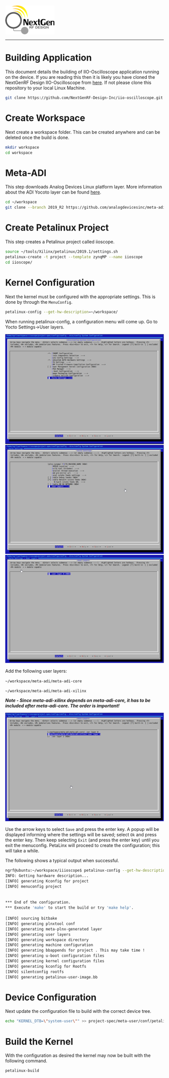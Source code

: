 ![logo](../docs/images/ngrf_logo.png)

---

# Building Application
This document details the building of IIO-Oscilloscope application running on the device.  If you are reading this then it is likely you have cloned the NextGenRF Design IIO-Oscilloscope from [here](https://github.com/NextGenRF-Design-Inc/iio-oscilloscope.git). If not please clone this repository to your local Linux Machine.

```bash
git clone https://github.com/NextGenRF-Design-Inc/iio-oscilloscope.git
```

# Create Workspace

Next create a workspace folder.  This can be created anywhere and can be deleted once the build is done. 

```bash
mkdir workspace
cd workspace
```

# Meta-ADI

This step downloads Analog Devices Linux platform layer.  More information about the ADI Yocoto layer can be found [here](https://github.com/analogdevicesinc/meta-adi/tree/master/meta-adi-xilinx).

```bash
cd ~/workspace
git clone --branch 2019_R2 https://github.com/analogdevicesinc/meta-adi.git
```
# Create Petalinux Project

This step creates a Petalinux project called iioscope.

```bash
source ~/tools/Xilinx/petalinux/2019.1/settings.sh
petalinux-create -t project --template zynqMP --name iioscope
cd iioscope/
```

# Kernel Configuration

Next the kernel must be configured with the appropriate settings.  This is done by through the `MenuConfig`.

```bash
petalinux-config --get-hw-description=~/workspace/
```

When running petalinux-config, a configuration menu will come up. Go to Yocto Settings→User layers. 

![Yocto Settings](images/petaCfgYoctoSettings.png)
![Yocto Settings](images/petaCfgYoctoUserLayers.png)
![Yocto Settings](images/petaCfgYoctoUserLayers2.png)

Add the following user layers:

`~/workspace/meta-adi/meta-adi-core`

`~/workspace/meta-adi/meta-adi-xilinx`

**_Note - Since meta-adi-xilinx depends on meta-adi-core, it has to be included after meta-adi-core. The order is important!_**

![Yocto Settings](images/petaCfgYoctoUserLayers3.png)

Use the arrow keys to select `Save` and press the enter key.  A popup will be displayed informing where the settings will be saved; select `Ok` and press the enter key.  Then keep selecting `Exit` (and press the enter key) until you exit the menuconfig.  PetaLinx will proceed to create the configuration; this will take a while.

The following shows a typical output when successful.

```bash
ngrf@ubuntu:~/workspace/iiioscope$ petalinux-config --get-hw-description=~/workspace/
INFO: Getting hardware description...
[INFO] generating Kconfig for project
[INFO] menuconfig project


*** End of the configuration.
*** Execute 'make' to start the build or try 'make help'.

[INFO] sourcing bitbake
[INFO] generating plnxtool conf
[INFO] generating meta-plnx-generated layer
[INFO] generating user layers
[INFO] generating workspace directory
[INFO] generating machine configuration
[INFO] generating bbappends for project . This may take time ! 
[INFO] generating u-boot configuration files
[INFO] generating kernel configuration files
[INFO] generating kconfig for Rootfs
[INFO] silentconfig rootfs
[INFO] generating petalinux-user-image.bb
```

# Device Configuration
Next update the configuration file to build with the correct device tree.

```bash
echo "KERNEL_DTB=\"system-user\"" >> project-spec/meta-user/conf/petalinuxbsp.conf
```

# Build the Kernel
With the configuration as desired the kernel may now be built with the following command.

```bash
petalinux-build
```
